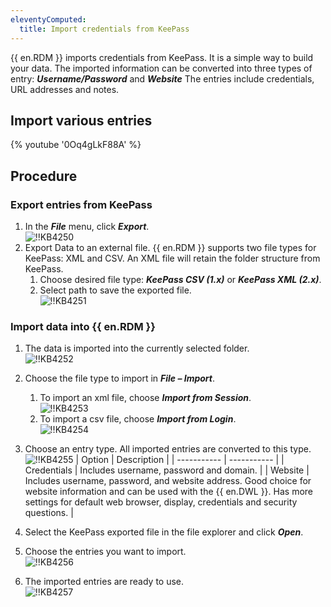 ```yaml
---
eleventyComputed:
  title: Import credentials from KeePass
---
```

{{ en.RDM }} imports credentials from KeePass. It is a simple way to build your data. The imported information can be converted into three types of entry: ***Username/Password*** and ***Website*** The entries include credentials, URL addresses and notes.

## Import various entries
{% youtube '0Oq4gLkF88A' %}  

## Procedure

### Export entries from KeePass

1. In the ***File*** menu, click ***Export***.  
![!!KB4250](https://webdevolutions.azureedge.net/docs/en/kb/KB4250.png)
1. Export Data to an external file. {{ en.RDM }} supports two file types for KeePass: XML and CSV. An XML file will retain the folder structure from KeePass.  
   1. Choose desired file type: ***KeePass CSV (1.x)*** or ***KeePass XML (2.x)***.
   1. Select path to save the exported file.  
      ![!!KB4251](https://webdevolutions.azureedge.net/docs/en/kb/KB4251.png)

### Import data into {{ en.RDM }}

1. The data is imported into the currently selected folder.  
![!!KB4252](https://webdevolutions.azureedge.net/docs/en/kb/KB4252.png)
1. Choose the file type to import in ***File – Import***.
   1. To import an xml file, choose ***Import from Session***.  
      ![!!KB4253](https://webdevolutions.azureedge.net/docs/en/kb/KB4253.png)
   1. To import a csv file, choose ***Import from Login***.  
      ![!!KB4254](https://webdevolutions.azureedge.net/docs/en/kb/KB4254.png)
1. Choose an entry type. All imported entries are converted to this type.  
   ![!!KB4255](https://webdevolutions.azureedge.net/docs/en/kb/KB4255.png)
   | Option      | Description |
   | ----------- | ----------- |
   | Credentials | Includes username, password and domain. |
   | Website     | Includes username, password, and website address. Good choice for website information and can be used with the {{ en.DWL }}. Has more settings for default web browser, display, credentials and security questions. |

1. Select the KeePass exported file in the file explorer and click ***Open***.
1. Choose the entries you want to import.  
![!!KB4256](https://webdevolutions.azureedge.net/docs/en/kb/KB4256.png)
1. The imported entries are ready to use.  
![!!KB4257](https://webdevolutions.azureedge.net/docs/en/kb/KB4257.png)

